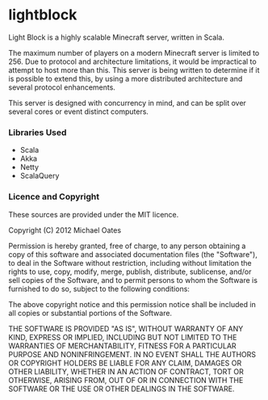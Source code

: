 lightblock
==========

Light Block is a highly scalable Minecraft server, written in Scala.

The maximum number of players on a modern Minecraft server is limited to 256. Due to protocol and architecture 
limitations, it would be impractical to attempt to host more than this. This server is being written to 
determine if it is possible to extend this, by using a more distributed architecture and several protocol 
enhancements.

This server is designed with concurrency in mind, and can be split over several cores or event distinct computers.

### Libraries Used
* Scala
* Akka
* Netty
* ScalaQuery


### Licence and Copyright
These sources are provided under the MIT licence.

Copyright (C) 2012 Michael Oates

Permission is hereby granted, free of charge, to any person obtaining a copy of this software and associated documentation files (the "Software"), to deal in the Software without restriction, including without limitation the rights to use, copy, modify, merge, publish, distribute, sublicense, and/or sell copies of the Software, and to permit persons to whom the Software is furnished to do so, subject to the following conditions:

The above copyright notice and this permission notice shall be included in all copies or substantial portions of the Software.

THE SOFTWARE IS PROVIDED "AS IS", WITHOUT WARRANTY OF ANY KIND, EXPRESS OR IMPLIED, INCLUDING BUT NOT LIMITED TO THE WARRANTIES OF MERCHANTABILITY, FITNESS FOR A PARTICULAR PURPOSE AND NONINFRINGEMENT. IN NO EVENT SHALL THE AUTHORS OR COPYRIGHT HOLDERS BE LIABLE FOR ANY CLAIM, DAMAGES OR OTHER LIABILITY, WHETHER IN AN ACTION OF CONTRACT, TORT OR OTHERWISE, ARISING FROM, OUT OF OR IN CONNECTION WITH THE SOFTWARE OR THE USE OR OTHER DEALINGS IN THE SOFTWARE.